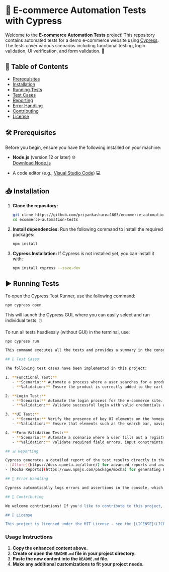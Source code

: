 
# 🛒 E-commerce Automation Tests with Cypress

Welcome to the **E-commerce Automation Tests** project! This repository contains automated tests for a demo e-commerce website using [Cypress](https://www.cypress.io/). The tests cover various scenarios including functional testing, login validation, UI verification, and form validation. 🚀

## 📖 Table of Contents
- [Prerequisites](#prerequisites)
- [Installation](#installation)
- [Running Tests](#running-tests)
- [Test Cases](#test-cases)
- [Reporting](#reporting)
- [Error Handling](#error-handling)
- [Contributing](#contributing)
- [License](#license)

## 🛠️ Prerequisites

Before you begin, ensure you have the following installed on your machine:

- **Node.js** (version 12 or later) 🌐  
  [Download Node.js](https://nodejs.org/)

- A code editor (e.g., [Visual Studio Code](https://code.visualstudio.com/)) 💻

## 📥 Installation

1. **Clone the repository:**
   ```bash
   git clone https://github.com/priyankasharma1603/ecommerce-automation-tests.git
   cd ecommerce-automation-tests
   ```

2. **Install dependencies:**
   Run the following command to install the required packages:
   ```bash
   npm install
   ```

3. **Cypress Installation:**
   If Cypress is not installed yet, you can install it with:
   ```bash
   npm install cypress --save-dev
   ```

## ▶️ Running Tests

To open the Cypress Test Runner, use the following command:
```bash
npx cypress open
```
This will launch the Cypress GUI, where you can easily select and run individual tests. 🖱️

To run all tests headlessly (without GUI) in the terminal, use:
```bash
npx cypress run

This command executes all the tests and provides a summary in the console output. 🏃‍♂️

## 🧪 Test Cases

The following test cases have been implemented in this project:

1. **Functional Test:**
   - **Scenario:** Automate a process where a user searches for a product, adds it to the cart, and proceeds to checkout.
   - **Validation:** Ensure the product is correctly added to the cart and validate the checkout process. ✅

2. **Login Test:**
   - **Scenario:** Automate the login process for the e-commerce site.
   - **Validation:** Validate successful login with valid credentials and ensure appropriate error messages are shown for invalid credentials. 🔐

3. **UI Test:**
   - **Scenario:** Verify the presence of key UI elements on the homepage.
   - **Validation:** Ensure that elements such as the search bar, navigation menu, and footer are correctly displayed and functional. 🌟

4. **Form Validation Test:**
   - **Scenario:** Automate a scenario where a user fills out a registration or contact form.
   - **Validation:** Validate required field errors, input constraints, and correct form submission. 📋

## 📊 Reporting

Cypress generates a detailed report of the test results directly in the console after running the tests. For enhanced reporting, consider integrating tools like:
- [Allure](https://docs.qameta.io/allure/) for advanced reports and analytics.
- [Mocha Reports](https://www.npmjs.com/package/mocha) for generating HTML or text reports.

## 🚨 Error Handling

Cypress automatically logs errors and assertions in the console, which helps in debugging failed tests. Ensure to check the console output for any failed tests and their corresponding error messages. This functionality makes it easier to pinpoint issues quickly. 🐞

## 🤝 Contributing

We welcome contributions! If you'd like to contribute to this project, please fork the repository and submit a pull request. Your contributions are invaluable! 🙌

## 📝 License

This project is licensed under the MIT License - see the [LICENSE](LICENSE) file for details. 📜
```

### Usage Instructions
1. **Copy the enhanced content above.**
2. **Create or open the `README.md` file in your project directory.**
3. **Paste the new content into the `README.md` file.**
4. **Make any additional customizations to fit your project needs.**

